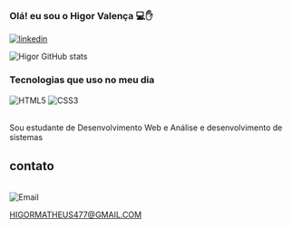 ### Olá! eu sou o Higor Valença 💻✋



[![linkedin](https://img.shields.io/badge/LinkedIn-0077B5?style=for-the-badge&logo=linkedin&logoColor=white)](https://www.linkedin.com/in/higorvalenca/)


![Higor GitHub stats](https://github-readme-stats.vercel.app/api?username=higorvalenca-hub&show_icons=true&theme=dracula)

### Tecnologias que uso no meu dia

<div>
<img align="center" alt="HTML5" src="https://img.shields.io/badge/HTML5-E34F26?style=for-the-badge&logo=html5&logoColor=white">
<img align="center" alt="CSS3" src="https://img.shields.io/badge/CSS3-1572B6?style=for-the-badge&logo=css3&logoColor=white">

</div> 


<br>

Sou estudante de Desenvolvimento Web e Análise e desenvolvimento de sistemas

## contato

<br>

 <img  alt="Email" src="https://img.shields.io/badge/Gmail-D14836?style=for-the-badge&logo=gmail&logoColor=white">

<label> HIGORMATHEUS477@GMAIL.COM </label>
